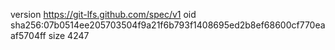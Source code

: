 version https://git-lfs.github.com/spec/v1
oid sha256:07b0514ee205703504f9a21f6b793f1408695ed2b8ef68600cf770eaaf5704ff
size 4247

